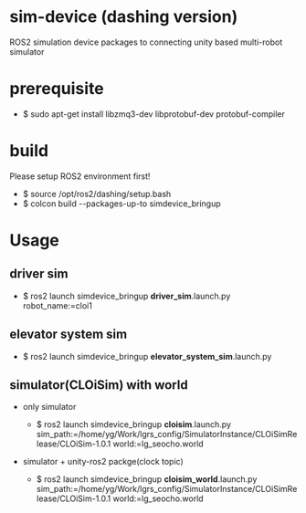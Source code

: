 # sim-device (dashing version)
ROS2 simulation device packages to connecting unity based multi-robot simulator

# prerequisite
- $ sudo apt-get install libzmq3-dev libprotobuf-dev protobuf-compiler

# build
Please setup ROS2 environment first!
- $ source /opt/ros2/dashing/setup.bash
- $ colcon build --packages-up-to simdevice_bringup

# Usage
## driver sim
- $ ros2 launch simdevice_bringup **driver_sim**.launch.py robot_name:=cloi1 

## elevator system sim
- $ ros2 launch simdevice_bringup **elevator_system_sim**.launch.py

## simulator(CLOiSim) with world
- only simulator
  - $ ros2 launch simdevice_bringup **cloisim**.launch.py sim_path:=/home/yg/Work/lgrs_config/SimulatorInstance/CLOiSimRelease/CLOiSim-1.0.1 world:=lg_seocho.world

- simulator + unity-ros2 packge(clock topic)
  - $ ros2 launch simdevice_bringup **cloisim_world**.launch.py sim_path:=/home/yg/Work/lgrs_config/SimulatorInstance/CLOiSimRelease/CLOiSim-1.0.1 world:=lg_seocho.world
